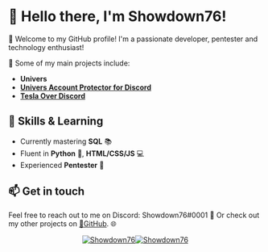 # 👋 Hello there, I'm Showdown76!

🌟 Welcome to my GitHub profile! I'm a passionate developer, pentester and technology enthusiast!

🔭 Some of my main projects include:

- **Univers**
- [**Univers Account Protector for Discord**](https://github.com/Showdown76py/discord-protector/)
- [**Tesla Over Discord**](https://github.com/Showdown76py/tesla-over-discord/)

## 🌱 Skills & Learning

- Currently mastering **SQL** 📚
- Fluent in **Python** 🐍, **HTML/CSS/JS** 💻
- Experienced **Pentester** 🔐

## 📫 Get in touch

Feel free to reach out to me on Discord: Showdown76#0001 📨
Or check out my other projects on [🔗GitHub](https://github.com/Showdown76py). 🌐

<div style="width:100%;display: flex;justify-content: center;">
<a href="#">
<img src="https://github-readme-stats.vercel.app/api?username=showdown76py&count_private=True&show_icons=True&bg_color=0d1117&hide_border=True&card_width=350" alt="Showdown76" style="border-radius:0" />
</a>
 <br/>
<a href="#">
<img src="https://github-readme-stats.vercel.app/api/top-langs/?username=showdown76py&layout=compact&bg_color=0d1117&hide_border=True&card_width=438" alt="Showdown76" />
</a>
</div>

<!---
Showdown76py/Showdown76py is a ✨ special ✨ repository because its `README.md` (this file) appears on your GitHub profile.
You can click the Preview link to take a look at your changes.
--->
